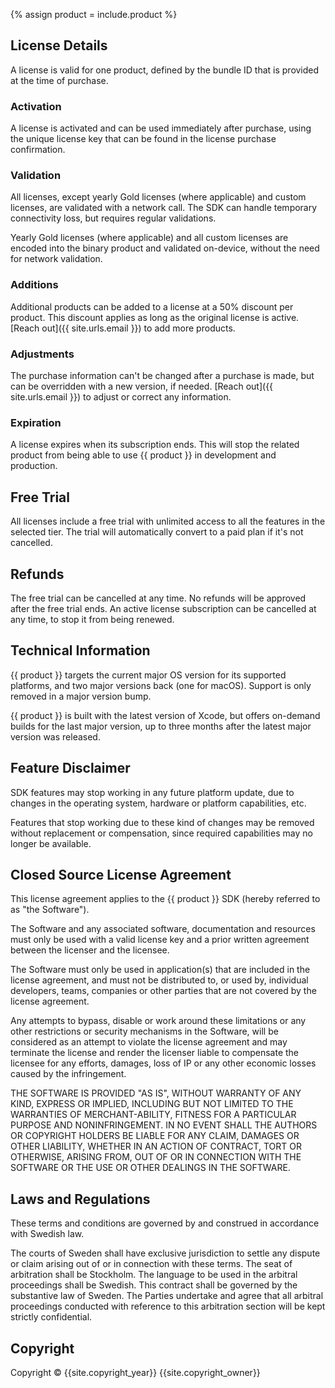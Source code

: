 {% assign product = include.product %}


## License Details

A license is valid for one product, defined by the bundle ID that is provided at the time of purchase.

### Activation

A license is activated and can be used immediately after purchase, using the unique license key that can be found in the license purchase confirmation.

### Validation

All licenses, except yearly Gold licenses (where applicable) and custom licenses, are validated with a network call. The SDK can handle temporary connectivity loss, but requires regular validations.

Yearly Gold licenses (where applicable) and all custom licenses are encoded into the binary product and validated on-device, without the need for network validation.

### Additions

Additional products can be added to a license at a 50% discount per product. This discount applies as long as the original license is active. [Reach out]({{ site.urls.email }}) to add more products.

### Adjustments

The purchase information can't be changed after a purchase is made, but can be overridden with a new version, if needed. [Reach out]({{ site.urls.email }}) to adjust or correct any information.

### Expiration

A license expires when its subscription ends. This will stop the related product from being able to use {{ product }} in development and production.


## Free Trial

All licenses include a free trial with unlimited access to all the features in the selected tier. The trial will automatically convert to a paid plan if it's not cancelled.


## Refunds

The free trial can be cancelled at any time. No refunds will be approved after the free trial ends. An active license subscription can be cancelled at any time, to stop it from being renewed.


## Technical Information

{{ product }} targets the current major OS version for its supported platforms, and two major versions back (one for macOS). Support is only removed in a major version bump.

{{ product }} is built with the latest version of Xcode, but offers on-demand builds for the last major version, up to three months after the latest major version was released. 


## Feature Disclaimer

SDK features may stop working in any future platform update, due to changes in the operating system, hardware or platform capabilities, etc.

Features that stop working due to these kind of changes may be removed without replacement or compensation, since required capabilities may no longer be available.


## Closed Source License Agreement

This license agreement applies to the {{ product }} SDK (hereby referred to as "the Software").

The Software and any associated software, documentation and resources  must only be used with a valid license key and a prior written agreement between the licenser and the licensee.

The Software must only be used in application(s) that are included in the license agreement, and must not be distributed to, or used by, individual developers, teams, companies or other parties that are not covered by the license agreement.

Any attempts to bypass, disable or work around these limitations or any other restrictions or security mechanisms in the Software, will be considered as an attempt to violate the license agreement and may terminate the license and render the licenser liable to compensate the licensee for any efforts, damages, loss of IP or any other economic losses caused by the infringement.

THE SOFTWARE IS PROVIDED "AS IS", WITHOUT WARRANTY OF ANY KIND, EXPRESS OR IMPLIED, INCLUDING BUT NOT LIMITED TO THE WARRANTIES OF MERCHANT-ABILITY, FITNESS FOR A PARTICULAR PURPOSE AND NONINFRINGEMENT. IN NO EVENT SHALL THE AUTHORS OR COPYRIGHT HOLDERS BE LIABLE FOR ANY CLAIM, DAMAGES OR OTHER LIABILITY, WHETHER IN AN ACTION OF CONTRACT, TORT OR OTHERWISE, ARISING FROM, OUT OF OR IN CONNECTION WITH THE SOFTWARE OR THE USE OR OTHER DEALINGS IN THE SOFTWARE.


## Laws and Regulations

These terms and conditions are governed by and construed in accordance with Swedish law.

The courts of Sweden shall have exclusive jurisdiction to settle any dispute or claim arising out of or in connection with these terms. The seat of arbitration shall be Stockholm. The language to be used in the arbitral proceedings shall be Swedish. This contract shall be governed by the substantive law of Sweden. The Parties undertake and agree that all arbitral proceedings conducted with reference to this arbitration section will be kept strictly confidential.


## Copyright

Copyright © {{site.copyright_year}} {{site.copyright_owner}}